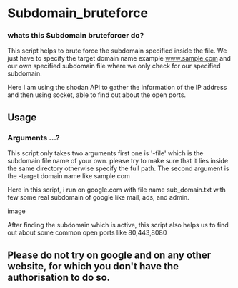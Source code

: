 # Subdomain_bruteforce

### whats this Subdomain bruteforcer do?
 This script helps to brute force the subdomain specified inside the file. We just have to specify the target domain name example www.sample.com
 and our own specified subdomain file where we only check for our specified subdomain.

Here I am using the shodan API to gather the information of the IP address and then using socket, able to find out about the open ports.

## Usage

### Arguments ...?
This script only takes two arguments first one is '-file' which is the subdomain file name of your own. please try to make sure that it lies inside the same directory otherwise specify the full path.
The second argument is the -target domain name like sample.com

Here in this script, i run on google.com with file name sub_domain.txt with few some real subdomain of google like mail, ads, and admin.

image


After finding the subdomain which is active, this script also helps us to find out about some common open ports like 80,443,8080



## Please do not try on google and on any other website, for which you don't have the authorisation to do so.



